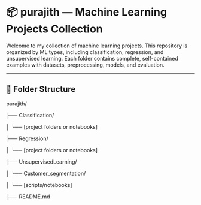 # 📦 purajith — Machine Learning Projects Collection

Welcome to my collection of machine learning projects. This repository is organized by ML types, including classification, regression, and unsupervised learning. Each folder contains complete, self-contained examples with datasets, preprocessing, models, and evaluation.

---

## 📁 Folder Structure

purajith/

├── Classification/

│ └── [project folders or notebooks]

├── Regression/

│ └── [project folders or notebooks]

├── UnsupervisedLearning/

│ └── Customer_segmentation/

│ └── [scripts/notebooks]

├── README.md
